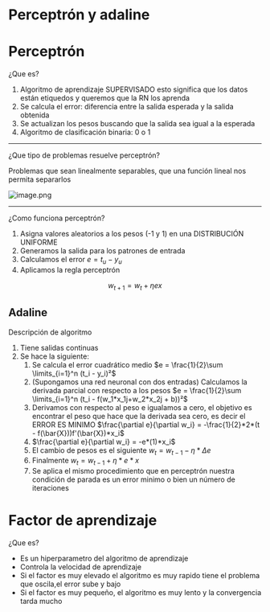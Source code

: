 # Perceptrón y adaline

# Perceptrón

¿Que es?

1. Algoritmo de aprendizaje SUPERVISADO esto significa que los datos están etiquedos y queremos que la RN los aprenda
2. Se calcula el error: diferencia entre la salida esperada y la salida obtenida
3. Se actualizan los pesos buscando que la salida sea igual a la esperada
4. Algoritmo de clasificación binaria: 0 o 1

---

¿Que tipo de problemas resuelve perceptrón?

Problemas que sean linealmente separables, que una función lineal nos permita separarlos

![image.png](Perceptro%CC%81n%20y%20adaline%20d418b36f356744ea89df2239a16d316d/image.png)

---

¿Como funciona perceptrón?

1. Asigna valores aleatorios a los pesos (-1 y 1) en una DISTRIBUCIÓN UNIFORME
2. Generamos la salida para los patrones de entrada
3. Calculamos el error $e = t_u - y_u$
4. Aplicamos la regla perceptrón 

$$
w_{t+1} = w_{t} + \eta e x
$$

## Adaline

Descripción de algoritmo

1. Tiene salidas continuas
2. Se hace la siguiente:
    1. Se calcula el error cuadrático medio $e = \frac{1}{2}\sum \limits_{i=1}^n (t_i - y_i)²$
    2. (Supongamos una red neuronal con dos entradas) Calculamos la derivada parcial con respecto a los pesos $e = \frac{1}{2}\sum \limits_{i=1}^n (t_i - f(w_1*x_1j+w_2*x_2j + b))²$
    3. Derivamos con respecto al peso e igualamos a cero, el objetivo es encontrar el peso que hace que la derivada sea cero, es decir el ERROR ES MINIMO $\frac{\partial e}{\partial w_i} = -\frac{1}{2}*2*(t - f(\bar{X}))f'(\bar{X})*x_i$ 
    4. $\frac{\partial e}{\partial w_i} = -e*(1)*x_i$
    5. El cambio de pesos es el siguiente $w_{t} = w_{t-1} - \eta*\Delta e$
    6. Finalmente $w_{t} = w_{t-1} + \eta*e*x$
    7. Se aplica el mismo procedimiento que en perceptrón nuestra condición de parada es un error minimo o bien un número de iteraciones

# Factor de aprendizaje

¿Que es?

- Es un hiperparametro del algoritmo de aprendizaje
- Controla la velocidad de aprendizaje
- Si el factor es muy elevado el algoritmo es muy rapido tiene el problema que oscila,el error sube y bajo
- Si el factor es muy pequeño, el algoritmo es muy lento y la convergencia tarda mucho